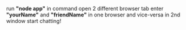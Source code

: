 run <b>"node app"</b> in command
open 2 different browser tab
enter <b>"yourName"</b> and <b>"friendName"</b> in one browser and vice-versa in 2nd window
start chatting!
